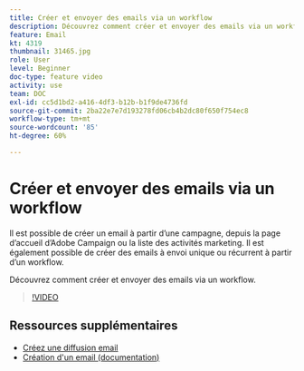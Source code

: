 ```yaml
---
title: Créer et envoyer des emails via un workflow
description: Découvrez comment créer et envoyer des emails via un workflow.
feature: Email
kt: 4319
thumbnail: 31465.jpg
role: User
level: Beginner
doc-type: feature video
activity: use
team: DOC
exl-id: cc5d1bd2-a416-4df3-b12b-b1f9de4736fd
source-git-commit: 2ba22e7e7d193278fd06cb4b2dc80f650f754ec8
workflow-type: tm+mt
source-wordcount: '85'
ht-degree: 60%

---
```


# Créer et envoyer des emails via un workflow

Il est possible de créer un email à partir d’une campagne, depuis la page d’accueil d’Adobe Campaign ou la liste des activités marketing. Il est également possible de créer des emails à envoi unique ou récurrent à partir d’un workflow.

Découvrez comment créer et envoyer des emails via un workflow.

>[!VIDEO](https://video.tv.adobe.com/v/31465?quality=12)

## Ressources supplémentaires

* [Créez une diffusion email](/help/communication-channels/email/create-email-from-homepage.md)
* [Création d&#39;un email (documentation)](https://experienceleague.adobe.com/docs/campaign-standard/using/communication-channels/email-messages/creating-an-email.html?lang=en)
